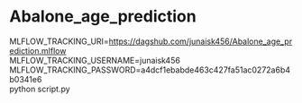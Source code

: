 # Abalone_age_prediction


MLFLOW_TRACKING_URI=https://dagshub.com/junaisk456/Abalone_age_prediction.mlflow \
MLFLOW_TRACKING_USERNAME=junaisk456 \
MLFLOW_TRACKING_PASSWORD=a4dcf1ebabde463c427fa51ac0272a6b4b0341e6 \
python script.py